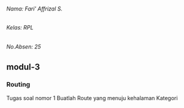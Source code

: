 ###### Nama: Fari' Affrizal S.
###### Kelas: RPL
###### No.Absen: 25
## modul-3
### Routing
Tugas soal nomor 1 Buatlah Route yang menuju kehalaman Kategori
